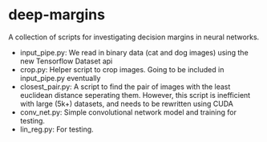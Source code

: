 # deep-margins
A collection of scripts for investigating decision margins in neural networks.
* input_pipe.py: We read in binary data (cat and dog images) using the new Tensorflow Dataset api
* crop.py: Helper script to crop images. Going to be included in input_pipe.py eventually
* closest_pair.py: A script to find the pair of images with the least euclidean distance seperating them. However, this script is inefficient with large (5k+) datasets, and needs to be rewritten using CUDA
* conv_net.py: Simple convolutional network model and training for testing.
* lin_reg.py: For testing.
